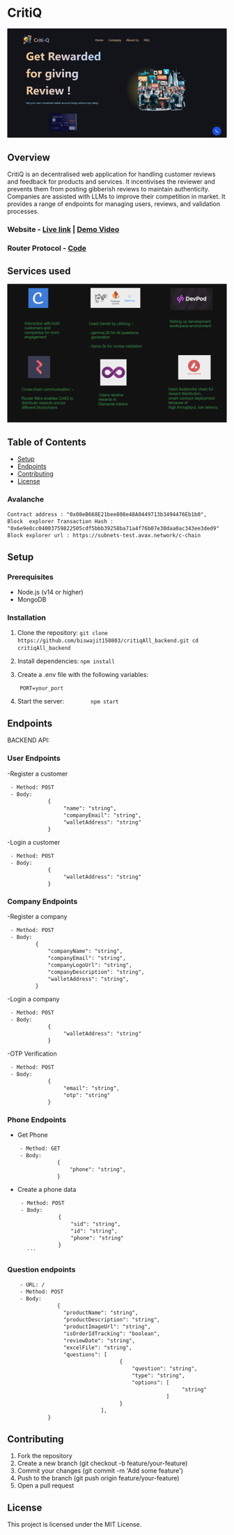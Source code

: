 # CritiQ
![](https://github.com/ankushroy25/CritiQ/blob/main/preview/Cover.png)


## Overview
CritiQ is an decentralised web application for handling customer reviews and feedback for products and services. 
It incentivises the reviewer and prevents them from posting gibberish reviews to maintain authenticity.
Companies are assisted with LLMs to improve their competition in market. 
It provides a range of endpoints for managing users, reviews, and validation processes.

### Website - [Live link](https://critiq-one.vercel.app/) | [Demo Video](https://drive.google.com/file/d/1wFP578weTcJbF1yu-rqYksWDsNDnd-wl/view?usp=sharing)

### Router Protocol - [Code](https://github.com/ankushroy25/CritiQ/blob/main/client/src/pages/RouterProtocol.jsx)

## Services used
![](https://github.com/ankushroy25/CritiQ/blob/main/preview/Screenshot%202024-06-30%20111246.png)

## Table of Contents
- [Setup](#setup)
- [Endpoints](#endpoints)
- [Contributing](#contributing)
- [License](#license)


### Avalanche 
    Contract address : "0x08eB668E21bee808e48A0449713b3494476Eb1b0",
    Block  explorer Transaction Hash : "0x6e9e8cc04003759822505cdf5bbb39258ba71a4f76b07e30daa0ac343ee3ded9"
    Block explorer url : https://subnets-test.avax.network/c-chain

## Setup
### Prerequisites
- Node.js (v14 or higher)
- MongoDB

### Installation
1. Clone the repository:
        ```git clone https://github.com/biswajit150803/critiqAll_backend.git
        cd critiqAll_backend```
    

2. Install dependencies:
        ```npm install```
    

3. Create a .env file with the following variables:

```    MONGODB_URI=your_mongodb_uri
    PORT=your_port
```    

4. Start the server:
```        npm start```
    

## Endpoints
BACKEND API:

### User Endpoints
-Register a customer
   ``` - URL: /signup
    - Method: POST
    - Body: 
                {
                     "name": "string",
                     "companyEmail": "string",
                     "walletAddress": "string"
                }
```
-Login a customer
   ``` - URL: /signup
    - Method: POST
    - Body: 
                {
                     "walletAddress": "string"
                }
```
### Company Endpoints
-Register a company
   ``` - URL: /api/users/signup
    - Method: POST
    - Body: 
            {
                "companyName": "string",
                "companyEmail": "string",
                "companyLogoUrl": "string",
                "companyDescription": "string",
                "walletAddress": "string",
            }
```
-Login a company
   ``` - URL: /api/users/login
    - Method: POST
    - Body: 
                {
                     "walletAddress": "string"
                }
```
-OTP Verification
   ``` - URL: /sendotp
    - Method: POST
    - Body: 
                {
                     "email": "string",
                     "otp": "string"
                }
```
### Phone Endpoints                  
- Get Phone
```    - URL: /getphone
    - Method: GET
    - Body:
                {
                    "phone": "string",
                }
   ```     
- Create a phone data
   ``` - URL: /createphone
    - Method: POST
    - Body:
                { 
                    "sid": "string", 
                    "id": "string", 
                    "phone": "string" 
                }
      ```  
### Question endpoints
```- Create a question
    - URL: /
    - Method: POST
    - Body: 
                {
                  "productName": "string",
                  "productDescription": "string",
                  "productImageUrl": "string",
                  "isOrderIdTracking": "boolean",
                  "reviewDate": "string",
                  "excelFile": "string",
                  "questions": [
                                    {
                                        "question": "string",
                                        "type": "string",
                                        "options": [
                                                        "string"
                                                   ]
                                    }
                              ],
             }
```

## Contributing
1. Fork the repository
2. Create a new branch (git checkout -b feature/your-feature)
3. Commit your changes (git commit -m 'Add some feature')
4. Push to the branch (git push origin feature/your-feature)
5. Open a pull request

## License
This project is licensed under the MIT License.
